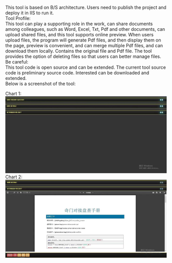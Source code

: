 This tool is based on B/S architecture. Users need to publish the project and deploy it in IIS to run it.           
Tool Profile:           
This tool can play a supporting role in the work, can share documents among colleagues, such as Word, Excel, Txt, Pdf and other documents, can upload shared files, and this tool supports online preview. When users upload files, the program will generate Pdf files, and then display them on the page, preview is convenient, and can merge multiple Pdf files, and can download them locally. Contains the original file and Pdf file. The tool provides the option of deleting files so that users can better manage files.           
Be careful:            
This tool code is open source and can be extended. The current tool source code is preliminary source code. Interested can be downloaded and extended.  
Below is a screenshot of the tool:

Chart 1:
![image](https://github.com/duanxuwen/FileSharingTool/blob/master/1.jpg)
Chart 2:
![image](https://github.com/duanxuwen/FileSharingTool/blob/master/2.jpg)
